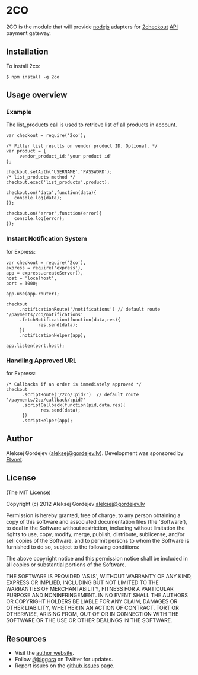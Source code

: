 # 2CO
2CO is the module that will provide [nodejs](http://nodejs.org/)
adapters for [2checkout](http://www.2checkout.com/documentation/api/) [API](http://www.2checkout.com/documentation/api/) payment gateway.

## Installation

To install 2co:

    $ npm install -g 2co

## Usage overview

### Example

The list_products call is used to retrieve list of all products in account.

    var checkout = require('2co');

    /* Filter list results on vendor product ID. Optional. */
    var product = {
         vendor_product_id:'your product id'
    };

    checkout.setAuth('USERNAME','PASSWORD');
    /* list_products method */
    checkout.exec('list_products',product);

    checkout.on('data',function(data){
       console.log(data);
    });

    checkout.on('error',function(error){
       console.log(error);
    });

### Instant Notification System
for Express:

    var checkout = require('2co'),
    express = require('express'),
    app = express.createServer(),
    host = 'localhost',
    port = 3000;

    app.use(app.router);

    checkout
         .notificationRoute('/notifications') // default route '/payments/2co/notifications'
         .fetchNotification(function(data,res){
                res.send(data);
         })
         .notificationHelper(app);

    app.listen(port,host);

### Handling Approved URL
for Express:

    /* Callbacks if an order is immediately approved */
    checkout
          .scriptRoute('/2co/:pid?')  // default route '/payments/2co/callback/:pid?'
          .scriptCallback(function(pid,data,res){
                 res.send(data);
          })
          .scriptHelper(app);

## Author

Aleksej Gordejev (aleksej@gordejev.lv). Development was sponsored by [Etvnet](http://etvnet.com/).

## License

(The MIT License)

Copyright (c) 2012 Aleksej Gordejev <aleksej@gordejev.lv>

Permission is hereby granted, free of charge, to any person obtaining
a copy of this software and associated documentation files (the
'Software'), to deal in the Software without restriction, including
without limitation the rights to use, copy, modify, merge, publish,
distribute, sublicense, and/or sell copies of the Software, and to
permit persons to whom the Software is furnished to do so, subject to
the following conditions:

The above copyright notice and this permission notice shall be
included in all copies or substantial portions of the Software.

THE SOFTWARE IS PROVIDED 'AS IS', WITHOUT WARRANTY OF ANY KIND,
EXPRESS OR IMPLIED, INCLUDING BUT NOT LIMITED TO THE WARRANTIES OF
MERCHANTABILITY, FITNESS FOR A PARTICULAR PURPOSE AND NONINFRINGEMENT.
IN NO EVENT SHALL THE AUTHORS OR COPYRIGHT HOLDERS BE LIABLE FOR ANY
CLAIM, DAMAGES OR OTHER LIABILITY, WHETHER IN AN ACTION OF CONTRACT,
TORT OR OTHERWISE, ARISING FROM, OUT OF OR IN CONNECTION WITH THE
SOFTWARE OR THE USE OR OTHER DEALINGS IN THE SOFTWARE.


## Resources

- Visit the [author website](http://www.gordejev.lv).
- Follow [@biggora](https://twitter.com/#!/biggora) on Twitter for updates.
- Report issues on the [github issues](https://github.com/biggora/2co/issues) page.